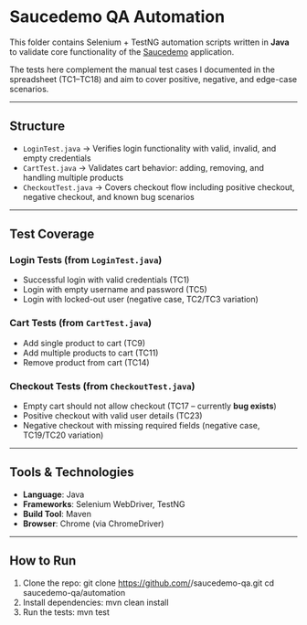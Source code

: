 # Saucedemo QA Automation

This folder contains Selenium + TestNG automation scripts written in **Java** to validate core functionality of the [Saucedemo](https://www.saucedemo.com/) application.

The tests here complement the manual test cases I documented in the spreadsheet (TC1–TC18) and aim to cover positive, negative, and edge-case scenarios.

---

## Structure

- `LoginTest.java` → Verifies login functionality with valid, invalid, and empty credentials
- `CartTest.java` → Validates cart behavior: adding, removing, and handling multiple products
- `CheckoutTest.java` → Covers checkout flow including positive checkout, negative checkout, and known bug scenarios

---

## Test Coverage

### Login Tests (from `LoginTest.java`)
- Successful login with valid credentials (TC1)
- Login with empty username and password (TC5)
- Login with locked-out user (negative case, TC2/TC3 variation)

### Cart Tests (from `CartTest.java`)
- Add single product to cart (TC9)
- Add multiple products to cart (TC11)
- Remove product from cart (TC14)

### Checkout Tests (from `CheckoutTest.java`)
- Empty cart should not allow checkout (TC17 – currently **bug exists**)
- Positive checkout with valid user details (TC23)
- Negative checkout with missing required fields (negative case, TC19/TC20 variation)

---

## Tools & Technologies

- **Language**: Java
- **Frameworks**: Selenium WebDriver, TestNG
- **Build Tool**: Maven
- **Browser**: Chrome (via ChromeDriver)

---

## How to Run

1. Clone the repo:
   git clone https://github.com/<your-username>/saucedemo-qa.git
   cd saucedemo-qa/automation
2. Install dependencies:
    mvn clean install
3. Run the tests:
   mvn test



